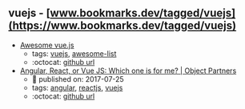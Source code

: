 vuejs - [www.bookmarks.dev/tagged/vuejs](https://www.bookmarks.dev/tagged/vuejs)
---
* [Awesome vue.js](https://github.com/vuejs/awesome-vue#readme)
    * tags: [vuejs](../tagged/vuejs.md), [awesome-list](../tagged/awesome-list.md)
    * :octocat: [github url](https://github.com/vuejs/awesome-vue)
* [Angular, React, or Vue JS: Which one is for me? | Object Partners](https://objectpartners.com/2017/07/25/angular-react-or-vue-js-which-one-is-for-me/)
    * :calendar: published on: 2017-07-25
    * tags: [angular](../tagged/angular.md), [reactjs](../tagged/reactjs.md), [vuejs](../tagged/vuejs.md)
    * :octocat: [github url](https://github.com/mike-plummer/angular-react-vue-stopwatch)

